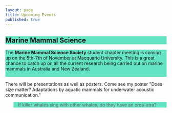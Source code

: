```yaml
---
layout: page
title: Upcoming Events
published: true
---
```


<h2 style="background-color: #64e3c3">
Marine Mammal Science <br>
</h2>

<p style="background-color: #64e3c3">
The <strong>Marine Mammal Science Society</strong> student chapter meeting is coming up on the 5th-7th of November at Macquarie University. This is a great chance to catch up on all the current research being carried out on marine mammals in Australia and New Zealand. <br><br>

There will be presentations as well as posters. Come see my poster "Does size matter? Adaptations by aquatic mammals for underwater acoustic communication."
</p>

<blockquote style="background-color: #64e3c3">
If killer whales sing with other whales, do they have an orca-stra?
</blockquote>
